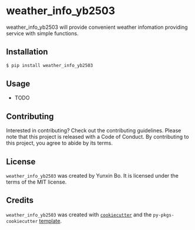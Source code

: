 # weather_info_yb2503

weather_info_yb2503 will provide convenient weather infomation providing service with simple functions. 

## Installation

```bash
$ pip install weather_info_yb2503
```

## Usage

- TODO

## Contributing

Interested in contributing? Check out the contributing guidelines. Please note that this project is released with a Code of Conduct. By contributing to this project, you agree to abide by its terms.

## License

`weather_info_yb2503` was created by Yunxin Bo. It is licensed under the terms of the MIT license.

## Credits

`weather_info_yb2503` was created with [`cookiecutter`](https://cookiecutter.readthedocs.io/en/latest/) and the `py-pkgs-cookiecutter` [template](https://github.com/py-pkgs/py-pkgs-cookiecutter).
